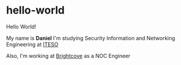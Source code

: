 # hello-world
Hello World!

My name is **Daniel** I'm studying Security Information and Networking Engineering at [ITESO](iteso.mx) 

Also, I'm working at [Brightcove](https://www.brightcove.com/en/) as a NOC Engineer
